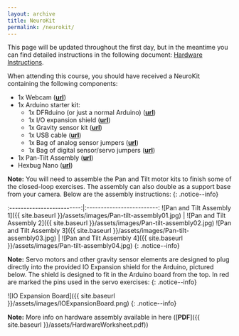 ```yaml
---
layout: archive
title: NeuroKit
permalink: /neurokit/
---
```


This page will be updated throughout the first day, but in the meantime you can find detailed instructions in the following document: [Hardware Instructions](https://neurogears-my.sharepoint.com/:b:/g/personal/g_lopes_neurogears_org/ERI2YoXdKVhJhUypwCm4Qa0B9-9_7280LWMvAAe_2CP91Q?e=96PrCv).

When attending this course, you should have received a NeuroKit containing the following components:

  * 1x Webcam ([**url**](https://www.amazon.co.uk/gp/product/B07KMXR1BR/ref=ppx_yo_dt_b_asin_title_o00_s00?ie=UTF8&psc=1))
  * 1x Arduino starter kit:
    * 1x DFRduino (or just a normal Arduino) ([**url**](https://www.dfrobot.com/product-838.html))
    * 1x I/O expansion shield ([**url**](https://www.dfrobot.com/product-1009.html))
    * 1x Gravity sensor kit ([**url**](https://www.dfrobot.com/product-725.html))
    * 1x USB cable ([**url**](https://www.dfrobot.com/product-134.html))
    * 1x Bag of analog sensor jumpers ([**url**](https://www.dfrobot.com/product-128.html))
    * 1x Bag of digital sensor/servo jumpers ([**url**](https://www.dfrobot.com/product-124.html))
  * 1x Pan-Tilt Assembly ([**url**](https://www.dfrobot.com/product-146.html))
  * Hexbug Nano ([**url**](https://www.hexbug.com/hexbug-nano-5-pack-4-nano-plus-bonus-flash-nano.html))

**Note:** You will need to assemble the Pan and Tilt motor kits to finish some of the closed-loop exercises. The assembly can also double as a support base from your camera. Below are the assembly instructions:
{: .notice--info}

:-------------------------:|:-------------------------:
![Pan and Tilt Assembly 1]({{ site.baseurl }}/assets/images/Pan-tilt-assembly01.jpg) | ![Pan and Tilt Assembly 2]({{ site.baseurl }}/assets/images/Pan-tilt-assembly02.jpg)
![Pan and Tilt Assembly 3]({{ site.baseurl }}/assets/images/Pan-tilt-assembly03.jpg) | ![Pan and Tilt Assembly 4]({{ site.baseurl }}/assets/images/Pan-tilt-assembly04.jpg)
{: .notice--info}

**Note:** Servo motors and other gravity sensor elements are designed to plug directly into the provided IO Expansion shield for the Arduino, pictured below. The shield is designed to fit in the Arduino board from the top. In red are marked the pins used in the servo exercises:
{: .notice--info}

![IO Expansion Board]({{ site.baseurl }}/assets/images/IOExpansionBoard.png)
{: .notice--info}

**Note:** More info on hardware assembly available in here ([**PDF**]({{ site.baseurl }}/assets/HardwareWorksheet.pdf))

